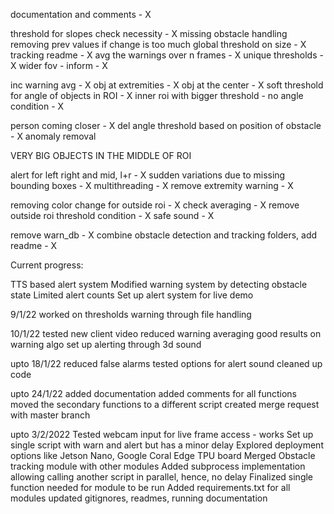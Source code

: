  documentation and comments - X
 
 threshold for slopes check necessity - X
 missing obstacle handling
 removing prev values if change is too much
 global threshold on size - X
 tracking readme - X
 avg the warnings over n frames - X
 unique thresholds - X
 wider fov - inform - X

 inc warning avg - X
 obj at extremities - X
 obj at the center - X
 soft threshold for angle of objects in ROI - X
 inner roi with bigger threshold - no angle condition - X

 person coming closer - X
 del angle threshold based on position of obstacle - X
 anomaly removal

 VERY BIG OBJECTS IN THE MIDDLE OF ROI

 alert for left right and mid, l+r - X
 sudden variations due to missing bounding boxes - X
 multithreading - X
 remove extremity warning - X

 removing color change for outside roi - X
 check averaging - X
 remove outside roi threshold condition - X
 safe sound - X


 remove warn_db - X
 combine obstacle detection and tracking folders, add readme - X

 Current progress:

TTS based alert system
Modified warning system by detecting obstacle state
Limited alert counts
Set up alert system for live demo

9/1/22
 worked on thresholds
 warning through file handling

10/1/22
 tested new client video
 reduced warning averaging
 good results on warning algo
 set up alerting through 3d sound

upto 18/1/22
 reduced false alarms
 tested options for alert sound
 cleaned up code

upto 24/1/22
 added documentation
 added comments for all functions
 moved the secondary functions to a different script
 created merge request with master branch

upto 3/2/2022
 Tested webcam input for live frame access - works
 Set up single script with warn and alert but has a minor delay
 Explored deployment options like Jetson Nano, Google Coral Edge TPU board
 Merged Obstacle tracking module with other modules
 Added subprocess implementation allowing calling another script in parallel, hence, no delay
 Finalized single function needed for module to be run
 Added requirements.txt for all modules
 updated gitignores, readmes, running documentation
